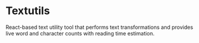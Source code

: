 # Textutils
React-based text utility tool that performs text transformations and provides live word and character counts with reading time estimation.
